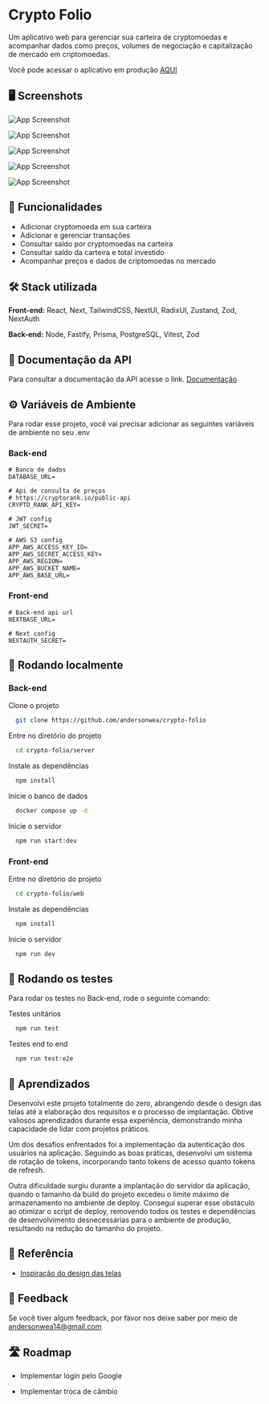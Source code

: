 
# Crypto Folio

Um aplicativo web para gerenciar sua carteira de cryptomoedas e acompanhar dados como preços, volumes de negociação e capitalização de mercado em criptomoedas.

Você pode acessar o aplicativo em produção [AQUI](https://crypto-folio-beta.vercel.app)

## 🖥️ Screenshots

![App Screenshot](https://crypto-folio-bucket.s3.us-east-2.amazonaws.com/screenshost-app/dashboard-screen.png)

![App Screenshot](https://crypto-folio-bucket.s3.us-east-2.amazonaws.com/screenshost-app/market-screen.png)

![App Screenshot](https://crypto-folio-bucket.s3.us-east-2.amazonaws.com/screenshost-app/me-screen.png)

![App Screenshot](https://crypto-folio-bucket.s3.us-east-2.amazonaws.com/screenshost-app/wallet-screenpng.png)

![App Screenshot](https://crypto-folio-bucket.s3.us-east-2.amazonaws.com/screenshost-app/chart-screen.png)


## 🥁 Funcionalidades

- Adicionar cryptomoeda em sua carteira
- Adicionar e gerenciar transações
- Consultar saldo por cryptomoedas na carteira
- Consultar saldo da carteira e total investido
- Acompanhar preços e dados de criptomoedas no mercado


## 🛠️ Stack utilizada

**Front-end:** React, Next, TailwindCSS, NextUI, RadixUI, Zustand, Zod, NextAuth

**Back-end:** Node, Fastify, Prisma, PostgreSQL, Vitest, Zod


## 📕 Documentação da API

Para consultar a documentação da API acesse o link.
[Documentação](https://app.theneo.io/11f4c935-b4e8-45cc-857a-90c1b34ea750/crypto-folio-3)


## ⚙️ Variáveis de Ambiente

Para rodar esse projeto, você vai precisar adicionar as seguintes variáveis de ambiente no seu .env

### Back-end
```env
# Banco de dados
DATABASE_URL=

# Api de consulta de preços
# https://cryptorank.io/public-api
CRYPTO_RANK_API_KEY=

# JWT config
JWT_SECRET=

# AWS S3 config
APP_AWS_ACCESS_KEY_ID=
APP_AWS_SECRET_ACCESS_KEY=
APP_AWS_REGION=
APP_AWS_BUCKET_NAME=
APP_AWS_BASE_URL=
```
### Front-end
```env
# Back-end api url
NEXTBASE_URL=

# Next config
NEXTAUTH_SECRET=
```

## 🚀 Rodando localmente

### Back-end

Clone o projeto

```bash
  git clone https://github.com/andersonwea/crypto-folio
```

Entre no diretório do projeto

```bash
  cd crypto-folio/server
```

Instale as dependências

```bash
  npm install
```

Inicie o banco de dados
```bash
  docker compose up -d
```

Inicie o servidor

```bash
  npm run start:dev
```
### Front-end

Entre no diretório do projeto

```bash
  cd crypto-folio/web
```

Instale as dependências

```bash
  npm install
```

Inicie o servidor

```bash
  npm run dev
```
## 🧪 Rodando os testes

Para rodar os testes no Back-end, rode o seguinte comando:

Testes unitários

```bash
  npm run test
```

Testes end to end

```bash
  npm run test:e2e
```


## 📝 Aprendizados

Desenvolvi este projeto totalmente do zero, abrangendo desde o design das telas até a elaboração dos requisitos e o processo de implantação. Obtive valiosos aprendizados durante essa experiência, demonstrando minha capacidade de lidar com projetos práticos.

Um dos desafios enfrentados foi a implementação da autenticação dos usuários na aplicação. Seguindo as boas práticas, desenvolvi um sistema de rotação de tokens, incorporando tanto tokens de acesso quanto tokens de refresh.

Outra dificuldade surgiu durante a implantação do servidor da aplicação, quando o tamanho da build do projeto excedeu o limite máximo de armazenamento no ambiente de deploy. Consegui superar esse obstáculo ao otimizar o script de deploy, removendo todos os testes e dependências de desenvolvimento desnecessárias para o ambiente de produção, resultando na redução do tamanho do projeto.


## 🔎 Referência

 - [Inspiração do design das telas](https://uikitfree.com/crypto-wallet-dashboard-ui-figma-design-template/)


## 📢 Feedback

Se você tiver algum feedback, por favor nos deixe saber por meio de andersonwea14@gmail.com


## 🛣️ Roadmap

- Implementar login pelo Google

- Implementar troca de câmbio

